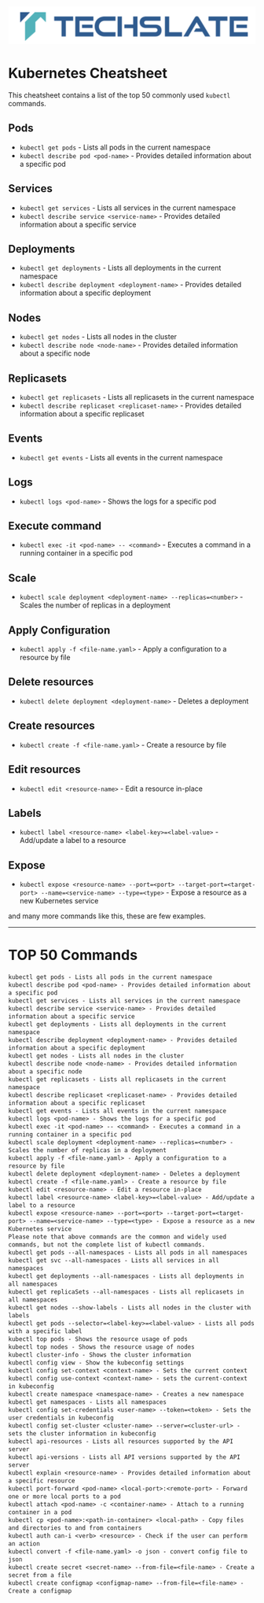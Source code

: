 ![TechSlate](../../global/images/ts.png)

# Kubernetes Cheatsheet

This cheatsheet contains a list of the top 50 commonly used `kubectl` commands.

## Pods
- `kubectl get pods` - Lists all pods in the current namespace
- `kubectl describe pod <pod-name>` - Provides detailed information about a specific pod

## Services
- `kubectl get services` - Lists all services in the current namespace
- `kubectl describe service <service-name>` - Provides detailed information about a specific service

## Deployments
- `kubectl get deployments` - Lists all deployments in the current namespace
- `kubectl describe deployment <deployment-name>` - Provides detailed information about a specific deployment

## Nodes
- `kubectl get nodes` - Lists all nodes in the cluster
- `kubectl describe node <node-name>` - Provides detailed information about a specific node

## Replicasets
- `kubectl get replicasets` - Lists all replicasets in the current namespace
- `kubectl describe replicaset <replicaset-name>` - Provides detailed information about a specific replicaset

## Events
- `kubectl get events` - Lists all events in the current namespace

## Logs
- `kubectl logs <pod-name>` - Shows the logs for a specific pod

## Execute command
- `kubectl exec -it <pod-name> -- <command>` - Executes a command in a running container in a specific pod

## Scale
- `kubectl scale deployment <deployment-name> --replicas=<number>` - Scales the number of replicas in a deployment

## Apply Configuration
- `kubectl apply -f <file-name.yaml>` - Apply a configuration to a resource by file

## Delete resources
- `kubectl delete deployment <deployment-name>` - Deletes a deployment

## Create resources
- `kubectl create -f <file-name.yaml>` - Create a resource by file

## Edit resources
- `kubectl edit <resource-name>` - Edit a resource in-place

## Labels
- `kubectl label <resource-name> <label-key>=<label-value>` - Add/update a label to a resource

## Expose
- `kubectl expose <resource-name> --port=<port> --target-port=<target-port> --name=<service-name> --type=<type>` - Expose a resource as a new Kubernetes service

and many more commands like this, these are few examples.

















--- 
# TOP 50 Commands

    kubectl get pods - Lists all pods in the current namespace
    kubectl describe pod <pod-name> - Provides detailed information about a specific pod
    kubectl get services - Lists all services in the current namespace
    kubectl describe service <service-name> - Provides detailed information about a specific service
    kubectl get deployments - Lists all deployments in the current namespace
    kubectl describe deployment <deployment-name> - Provides detailed information about a specific deployment
    kubectl get nodes - Lists all nodes in the cluster
    kubectl describe node <node-name> - Provides detailed information about a specific node
    kubectl get replicasets - Lists all replicasets in the current namespace
    kubectl describe replicaset <replicaset-name> - Provides detailed information about a specific replicaset
    kubectl get events - Lists all events in the current namespace
    kubectl logs <pod-name> - Shows the logs for a specific pod
    kubectl exec -it <pod-name> -- <command> - Executes a command in a running container in a specific pod
    kubectl scale deployment <deployment-name> --replicas=<number> - Scales the number of replicas in a deployment
    kubectl apply -f <file-name.yaml> - Apply a configuration to a resource by file
    kubectl delete deployment <deployment-name> - Deletes a deployment
    kubectl create -f <file-name.yaml> - Create a resource by file
    kubectl edit <resource-name> - Edit a resource in-place
    kubectl label <resource-name> <label-key>=<label-value> - Add/update a label to a resource
    kubectl expose <resource-name> --port=<port> --target-port=<target-port> --name=<service-name> --type=<type> - Expose a resource as a new Kubernetes service
    Please note that above commands are the common and widely used commands, but not the complete list of kubectl commands.
    kubectl get pods --all-namespaces - Lists all pods in all namespaces
    kubectl get svc --all-namespaces - Lists all services in all namespaces
    kubectl get deployments --all-namespaces - Lists all deployments in all namespaces
    kubectl get replicaSets --all-namespaces - Lists all replicasets in all namespaces
    kubectl get nodes --show-labels - Lists all nodes in the cluster with labels
    kubectl get pods --selector=<label-key>=<label-value> - Lists all pods with a specific label
    kubectl top pods - Shows the resource usage of pods
    kubectl top nodes - Shows the resource usage of nodes
    kubectl cluster-info - Shows the cluster information
    kubectl config view - Show the kubeconfig settings
    kubectl config set-context <context-name> - Sets the current context
    kubectl config use-context <context-name> - sets the current-context in kubeconfig
    kubectl create namespace <namespace-name> - Creates a new namespace
    kubectl get namespaces - Lists all namespaces
    kubectl config set-credentials <user-name> --token=<token> - Sets the user credentials in kubeconfig
    kubectl config set-cluster <cluster-name> --server=<cluster-url> - sets the cluster information in kubeconfig
    kubectl api-resources - Lists all resources supported by the API server
    kubectl api-versions - Lists all API versions supported by the API server
    kubectl explain <resource-name> - Provides detailed information about a specific resource
    kubectl port-forward <pod-name> <local-port>:<remote-port> - Forward one or more local ports to a pod
    kubectl attach <pod-name> -c <container-name> - Attach to a running container in a pod
    kubectl cp <pod-name>:<path-in-container> <local-path> - Copy files and directories to and from containers
    kubectl auth can-i <verb> <resource> - Check if the user can perform an action
    kubectl convert -f <file-name.yaml> -o json - convert config file to json
    kubectl create secret <secret-name> --from-file=<file-name> - Create a secret from a file
    kubectl create configmap <configmap-name> --from-file=<file-name> - Create a configmap



